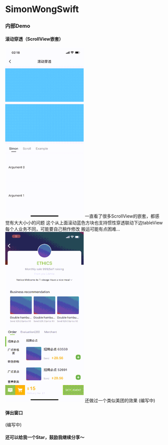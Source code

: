 
# SimonWongSwift

### 内部Demo

#### 滚动穿透（ScrollView嵌套）
<img src="./GithubImages/滚动穿透.gif" width="250px" />
一直看了很多ScrollView的嵌套，都感觉有大大小小的问题
这个从上面滚动蓝色方块也支持惯性穿透联动下边tableView
每个人业务不同，可能要自己稍作修改
搬运可能有点困难...
<img src="./GithubImages/美团商品.gif" width="250px" />
还做过一个类似美团的效果
(编写中)

#### 弹出窗口
(编写中)

#### 还可以给我一个Star，鼓励我继续分享～
